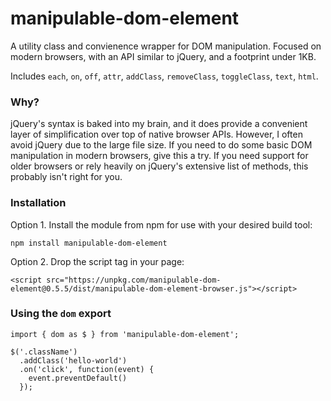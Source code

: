 # manipulable-dom-element
A utility class and convienence wrapper for DOM manipulation. Focused on modern browsers, with an API similar to jQuery, and a footprint  under 1KB.

Includes `each`, `on`, `off`, `attr`, `addClass`, `removeClass`, `toggleClass`, `text`, `html`.

### Why?
jQuery's syntax is baked into my brain, and it does provide a convenient layer of simplification over top of native browser APIs. However, I often avoid jQuery due to the large file size. If you need to do some basic DOM manipulation in modern browsers, give this a try. If you need support for older browsers or rely heavily on jQuery's extensive list of methods, this probably isn't right for you.

### Installation
Option 1. Install the module from npm for use with your desired build tool:
```
npm install manipulable-dom-element
```

Option 2. Drop the script tag in your page:
```
<script src="https://unpkg.com/manipulable-dom-element@0.5.5/dist/manipulable-dom-element-browser.js"></script>
```

### Using the `dom` export
 
```
import { dom as $ } from 'manipulable-dom-element';

$('.className')
  .addClass('hello-world')
  .on('click', function(event) {
    event.preventDefault()
  });
```
